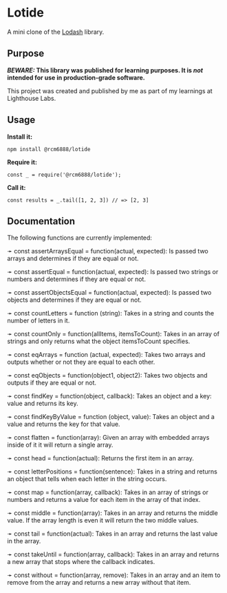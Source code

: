 # Lotide

A mini clone of the [Lodash](https://lodash.com) library.

## Purpose

**_BEWARE:_ This library was published for learning purposes. It is _not_ intended for use in production-grade software.**

This project was created and published by me as part of my learnings at Lighthouse Labs. 

## Usage

**Install it:**

`npm install @rcm6888/lotide`

**Require it:**

`const _ = require('@rcm6888/lotide');`

**Call it:**

`const results = _.tail([1, 2, 3]) // => [2, 3]`

## Documentation

The following functions are currently implemented:

➛ const assertArraysEqual = function(actual, expected): Is passed two arrays and determines if they are equal or not.

➛ const assertEqual = function(actual, expected): Is passed two strings or numbers and determines if they are equal or not.

➛ const assertObjectsEqual = function(actual, expected): Is passed two objects and determines if they are equal or not.

➛ const countLetters = function (string): Takes in a string and counts the number of letters in it.

➛ const countOnly = function(allItems, itemsToCount): Takes in an array of strings and only returns what the object itemsToCount specifies.

➛ const eqArrays = function (actual, expected): Takes two arrays and outputs whether or not they are equal to each other.

➛ const eqObjects = function(object1, object2): Takes two objects and outputs if they are equal or not.

➛ const findKey = function(object, callback): Takes an object and a key: value and returns its key.

➛ const findKeyByValue = function (object, value): Takes an object and a value and returns the key for that value.

➛ const flatten = function(array): Given an array with embedded arrays inside of it it will return a single array.

➛ const head = function(actual): Returns the first item in an array.

➛ const letterPositions = function(sentence): Takes in a string and returns an object that tells when each letter in the string occurs.

➛ const map = function(array, callback): Takes in an array of strings or numbers and returns a value for each item in the array of that index.

➛ const middle = function(array): Takes in an array and returns the middle value. If the array length is even it will return the two middle values.

➛ const tail = function(actual): Takes in an array and returns the last value in the array.

➛ const takeUntil = function(array, callback): Takes in an array and returns a new array that stops where the callback indicates.

➛ const without = function(array, remove): Takes in an array and an item to remove from the array and returns a new array without that item.
